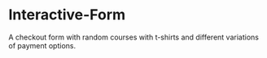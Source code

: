 # Interactive-Form
A checkout form with random courses with t-shirts and different variations of payment options.

